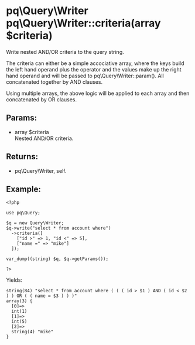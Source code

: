 # pq\Query\Writer pq\Query\Writer::criteria(array $criteria)

Write nested AND/OR criteria to the query string.

The criteria can either be a simple accociative array, where the keys build the left hand operand plus the operator and the values make up the right hand operand and will be passed to pq\Query\Writer::param(). All concatenated together by AND clauses.

Using multiple arrays, the above logic will be applied to each array and then concatenated by OR clauses.

## Params:

* array $criteria  
  Nested AND/OR criteria.

## Returns:

* pq\Query\Writer, self.

## Example:

	<?php
	
	use pq\Query;
	
	$q = new Query\Writer;
	$q->write("select * from account where")
	  ->criteria([
	    ["id >" => 1, "id <" => 5],
	    ["name =" => "mike"]
	  ]);
	
	var_dump((string) $q, $q->getParams());
	
	?>

Yields:

	string(84) "select * from account where ( ( ( id > $1 ) AND ( id < $2 ) ) OR ( ( name = $3 ) ) )"
	array(3) {
	  [0]=>
	  int(1)
	  [1]=>
	  int(5)
	  [2]=>
	  string(4) "mike"
	}
